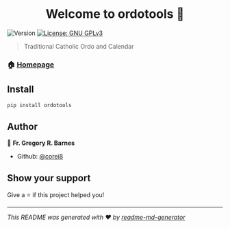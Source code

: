 <h1 align="center">Welcome to ordotools 👋</h1>
<p>
  <img alt="Version" src="https://img.shields.io/badge/version-0.0.13--alpha-blue.svg?cacheSeconds=2592000" />
  <a href="#" target="_blank">
    <img alt="License: GNU GPLv3" src="https://img.shields.io/badge/License-GNU GPLv3-yellow.svg" />
  </a>
</p>

> Traditional Catholic Ordo and Calendar

### 🏠 [Homepage](https://ordo.media/calendar)

## Install

```sh
pip install ordotools
```

## Author

👤 **Fr. Gregory R. Barnes**

* Github: [@corei8](https://github.com/corei8)

## Show your support

Give a ⭐️ if this project helped you!

***
_This README was generated with ❤️ by [readme-md-generator](https://github.com/kefranabg/readme-md-generator)_

